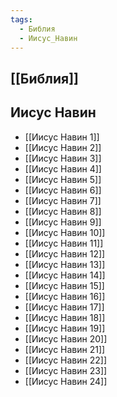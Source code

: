 ```yaml
---
tags:
  - Библия
  - Иисус_Навин
---
```

## [[Библия]]
## Иисус Навин
- [[Иисус Навин 1]]
- [[Иисус Навин 2]]
- [[Иисус Навин 3]]
- [[Иисус Навин 4]]
- [[Иисус Навин 5]]
- [[Иисус Навин 6]]
- [[Иисус Навин 7]]
- [[Иисус Навин 8]]
- [[Иисус Навин 9]]
- [[Иисус Навин 10]]
- [[Иисус Навин 11]]
- [[Иисус Навин 12]]
- [[Иисус Навин 13]]
- [[Иисус Навин 14]]
- [[Иисус Навин 15]]
- [[Иисус Навин 16]]
- [[Иисус Навин 17]]
- [[Иисус Навин 18]]
- [[Иисус Навин 19]]
- [[Иисус Навин 20]]
- [[Иисус Навин 21]]
- [[Иисус Навин 22]]
- [[Иисус Навин 23]]
- [[Иисус Навин 24]]
